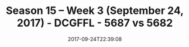 ---
title: Season 15 – Week 3 (September 24, 2017) - DCGFFL - 5687 vs 5682
teams_score:
- team: 5687
  score: 0
- team: 5682
  score: 40
mvp: Nick Green, James Rowe
game-ball: Alex Harvey, Rudy Legg Benavides
sportsperson: Kevin Hamilton, Evan B.
season: 15
week: 3
date: '2017-09-24T22:39:08'
pageid: season-15-week-3-september-24-2017-5687-vs-5682
---